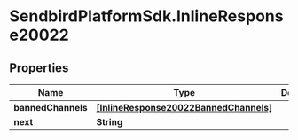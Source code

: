 # SendbirdPlatformSdk.InlineResponse20022

## Properties

Name | Type | Description | Notes
------------ | ------------- | ------------- | -------------
**bannedChannels** | [**[InlineResponse20022BannedChannels]**](InlineResponse20022BannedChannels.md) |  | [optional] 
**next** | **String** |  | [optional] 


